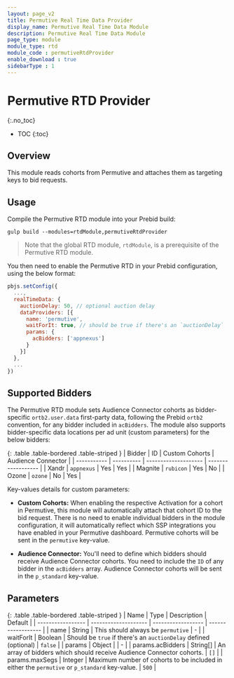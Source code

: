 ```yaml
---
layout: page_v2
title: Permutive Real Time Data Provider
display_name: Permutive Real Time Data Module
description: Permutive Real Time Data Module
page_type: module
module_type: rtd
module_code : permutiveRtdProvider
enable_download : true
sidebarType : 1
---
```


# Permutive RTD Provider
{:.no_toc}

* TOC
{:toc}

## Overview
This module reads cohorts from Permutive and attaches them as targeting keys to bid requests.

## Usage
Compile the Permutive RTD module into your Prebid build:
```
gulp build --modules=rtdModule,permutiveRtdProvider
```

> Note that the global RTD module, `rtdModule`, is a prerequisite of the Permutive RTD module.

You then need to enable the Permutive RTD in your Prebid configuration, using the below format:

```javascript
pbjs.setConfig({
  ...,
  realTimeData: {
    auctionDelay: 50, // optional auction delay
    dataProviders: [{
      name: 'permutive',
      waitForIt: true, // should be true if there's an `auctionDelay`
      params: {
        acBidders: ['appnexus']
      }
    }]
  },
  ...
})
```

## Supported Bidders
The Permutive RTD module sets Audience Connector cohorts as bidder-specific `ortb2.user.data` first-party data, following the Prebid `ortb2` convention, for any bidder included in `acBidders`. The module also supports bidder-specific data locations per ad unit (custom parameters) for the below bidders:

{: .table .table-bordered .table-striped }
| Bidder      | ID         | Custom Cohorts       | Audience Connector |
| ----------- | ---------- | -------------------- | ------------------ |
| Xandr       | `appnexus` | Yes                  | Yes                |
| Magnite     | `rubicon`  | Yes                  | No                 |
| Ozone       | `ozone`    | No                   | Yes                |

Key-values details for custom parameters:
* **Custom Cohorts:** When enabling the respective Activation for a cohort in Permutive, this module will automatically attach that cohort ID to the bid request. There is no need to enable individual bidders in the module configuration, it will automatically reflect which SSP integrations you have enabled in your Permutive dashboard. Permutive cohorts will be sent in the `permutive` key-value.

* **Audience Connector:** You'll need to define which bidders should receive Audience Connector cohorts. You need to include the `ID` of any bidder in the `acBidders` array. Audience Connector cohorts will be sent in the `p_standard` key-value.


## Parameters

{: .table .table-bordered .table-striped }
| Name              | Type                 | Description        | Default        |
| ----------------- | -------------------- | ------------------ | ------------------ |
| name              | String               | This should always be `permutive` | - |
| waitForIt         | Boolean              | Should be `true` if there's an `auctionDelay` defined (optional) | `false` |
| params            | Object               |                 | - |
| params.acBidders  | String[]             | An array of bidders which should receive Audience Connector cohorts. | `[]` |
| params.maxSegs    | Integer              | Maximum number of cohorts to be included in either the `permutive` or `p_standard` key-value. | `500` |

